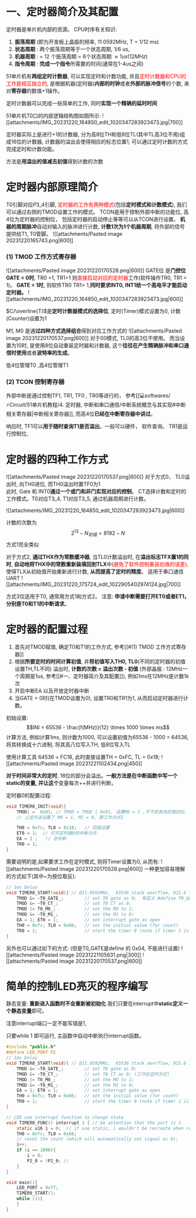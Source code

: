 # 一、定时器简介及其配置
定时器是单片机内部的资源。 
CPU时序有关知识: 
1. **振荡周期** (即为开发板上晶振的频率, 11.0592MHz, T = 1/12 ms)
2. **状态周期** : 两个振荡周期等于一个状态周期, 1/6 us,
3. **机器周期** : = 12 个振荡周期 = 6个状态周期  $\approx1us(12MHz)$  
4. **指令周期** : **完成一个指令**所需要的时间(通常在1-4us之间)

51单片机有**两组定时计数器**, 可以实现定时和计数功能, 并且<mark style="background: transparent; color: red">定时计数器和CPU的工作是相互独立的</mark>, 是根据机器(定时器)**内部的时钟**或者**外部的脉冲信号**的个数, 来对**寄存器**的数值+1操作。

定时计数器可以完成一些简单的工作, 同时**实现一个精确的延时时间**

51单片机T0口的内部逻辑结构图如图所示: 
![[attachments/IMG_20231220_164850_edit_1020347283923473.jpg|700]]

定时器实际上是进行+1的计数器, 分为高8位TH和低8位TL(其中TL高3位不用)组成16位的计数器, 计数器的溢出会使得相应的标志位置1, 可以通过定时计数的方式完成定时和计数功能。

方法是**用溢出的值减去初值**得到计数的次数

# 定时器内部原理简介
T0引脚对应$P3\_4$引脚, <mark style="background: transparent; color: red">定时器的工作有两种模式</mark>(包括**定时模式和计数模式**), 我们可以通过右侧的TMOD设置工作的模式。
TCON是用于控制外部中断的功能位, 高4位为定时器的控制位， 包括定时器的启动停止等等可以从TCON进行设置。 
**机器的周期脉冲**自动对输入的脉冲进行计数, **计数1次为1个机器周期**, 将外部的信号提供给T1, T0管脚。
![[attachments/Pasted image 20231220165743.png|600]]

### (1) TMOD 工作方式寄存器
![[attachments/Pasted image 20231220170528.png|600]]
GATE位 是**门控位** 
**GATE  = 0时**, TR0 =1, TR1=1 则<mark style="background: transparent; color: red">直接启动对应的定时器</mark>工作(软件操作TR0, TR1 = 1)。
**GATE = 1时,** 则软件TR0  TR1= 1,**同时要求INT0, INT1给一个高电平才能启动定时器。**
![[attachments/IMG_20231220_164850_edit_1020347283923473.jpg|600]]

$C/\overline{T}$是**定时计数器模式的选择位**, 定时(Timer)模式设置为0, 计数(Counter)设置为1

M1, M0 是通**过四种方式选择组合**得到对应工作方式的
![[attachments/Pasted image 20231220170537.png|600]]
对于00模式, TL0的高3位不使用。
而当设置为10时, 是使用8位自动重装定时器和计数器, 这个**往往在产生精确脉冲和串口通信时使用**或者**波特率的生成**。

低4位管理T0 ,高4位管理T1 
### (2) TCON 控制寄存器
外部中断是通过控制TF1, TR1, TF0 , TR0等进行的， 参考[[💻softwares/⚡Circuit/51单片机教程/4. 定时器, 中断和串口通信/中断系统概念与其实现#中断相关寄存器|中断相关寄存器]], 而高4位**已经在中断寄存器中讲过**。

响应时, TF1可以**用于随时查询T1是否溢出**。一般可以硬件，  软件查询。
TR1是运行控制位, 

# 定时器的四种工作方式
![[attachments/Pasted image 20231220170537.png|600]]
对于方式0， TL0溢出时, 向TH0进位, 而TH0溢出时置TF0为1  
此时, Gate 和 INT0**通过一个或门和非门实现对应的控制**。 
CT选择计数和定时的工作模式。T0对应T3_4, T1对应T3_5, 通过机器周期进行计数。 

![[attachments/IMG_20231220_164850_edit_1020347283923473.jpg|600]]

计数的次数为
$$2^{13} - N_{初值} = 8192 - N$$
方式1完全类似

对于方式2, **通过THX作为常数缓冲器**, 当TL0计数溢出时, 在**溢出标志TFX置1的同时**, **自动地将THX中的常数重新装填回到TLX**中(<mark style="background: transparent; color: red">避免了软件控制重装初值的误差), </mark>使得TLX从初始值开始重新进行计数, **从而提高了定时的精度**。  适用于串口通信UART
![[attachments/IMG_20231220_175724_edit_1022905402974124.jpg|700]]

方式3仅适用于T0, 通常用方式1和方式2。
注意: **申请中断需要打开ET0或者ET1，分别是T0和T1的中断请求**。 

# 定时器的配置过程
1. 首先对TMOD赋值, 确定T0和T1的工作方式, 参考[[#(1) TMOD 工作方式寄存器]] 
2. 根据**所要定时的时间计算初值**, 并**将初值写入TH0, TL0**(不同的定时器的初值设置TH,TL不同) 
溢出时, **计数的次数 = 溢出次数 - 初值** (外部晶振 : 12MHz一个周期是1us, 参考[[#一、定时器简介及其配置]]), 例如1ms在12MHz是计数1k次
3. 开启中断EA 以及开放定时器中断 
4. 当GATE = 0时(在TMOD设置为0), 设置TR0和TR1为1, 从而启动定时器进行计数。

初始设置: 
$$INI = 65536 - \frac{f(MHz)}{12} \times 1000 \times  ms$$
计算方法, 例如计算1ms, 则计数为1000, 可以设置初值为65536 -  1000 = 64536, 将其转换成十六进制, 将其高八位写入TH, 低8位写入TL

使用计算工具 64536 =  FC18, 此时直接设置TH = 0xFC, TL = 0x18;
![[attachments/Pasted image 20231221102434.png|450]]

**对于时间非常大的定时**, 16位的部分会溢出。**一般方法是在中断函数中写一个static的变量, 并让这个**变量每次++并进行判断。

定时器0的配置过程: 
```c 
void TIMER0_INIT(void){
	TMOD| =  0x01; // TMOD = TMOD | 0x01, 设置M0 = 1 ,不干扰其余的高四位, 否则会干扰T1计时器的运行***。
	// 上述方法设置了 M0 = 1, M1 = 0, 即工作方式1 

	TH0 = 0xfc; TL0 = 0x18;   // 初值设置
	ET0 = 1;  // 打开定时器0的中断允许
	EA = 1 ;   // 总中断
	TR0 = 1; 
}
```

需要说明的是,如果要求工作在定时模式, 则将Timer设置为0, 从而有:
![[attachments/Pasted image 20231220170528.png|600]]
一种更加容易理解的方式如下(其中~为按位取反):
```c
// 1ms Delay 
void TIMER0_START(void){ // @11.0592MHz,  65536 stack oevrflow, 921.6 is countNum 
    TMOD &= ~T0_GATE_;        // set T0 gate as 0;  有定义 #define T0_GATE_ =  0x08, 
    TMOD &= ~T0_CT_;          // set T0 CT as 0;
    TMOD |= T0_M0_;           // set the MO to 1;
    TMOD &= ~T0_M1_;          // set the M1 to 0; 
    EA = 1; ET0 = 1;          // set interrupt gate as open 
    TH0 = 0xfc; TL0 = 0x66;   // set the initial value (for count)
    TR0 = 1;                  // start the timer 0 (note if timer 1 isTR1)
}
```
另外也可以通过如下的方式: (但是T0_GATE是define 的 0x04, 不能进行设置)
![[attachments/Pasted image 20231221105631.png|300]]
![[attachments/Pasted image 20231220170537.png|600]]

# 简单的控制LED亮灭的程序编写 
静态变量: **重新进入函数时不会重新被初始化** 
我们只要在interrupt中**static定义一个静态变量**即可。

注意interrupt端口一定不能写错是1, 

只要while 1 即可运行,  主函数中自动中断执行interrupt函数。 
```c
#include "public.h"
#define LED_PORT P2
// 1ms Delay 
void TIMER0_START(void){ // @11.0592MHz,  65536 stack oevrflow, 921.6 is countNum 
    TMOD &= ~T0_GATE_;        // set T0 gate as 0;
    TMOD &= ~T0_CT_;          // set T0 CT as 0; (工作在定时方式)
    TMOD |= T0_M0_;           // set the MO to 1;
    TMOD &= ~T0_M1_;          // set the M1 to 0; 
    EA = 1; ET0 = 1;          // set interrupt gate as open 
    TH0 = 0xfc; TL0 = 0x66;   // set the initial value (for count)
    TR0 = 1;                  // start the timer 0 (note if timer 1 isTR1)
}

// LED use interrupt function to change state 
void TIMER0_FUNC() interrupt 1 { // be attention that the port is 1 
    static u16 i = 0;  // if use static, i wouldn't be recreate when reuse function
    TH0 = 0xfc; TL0 = 0x66;
    // reset the count (which will automatically set signal as 0);
    i++;
    if (i == 1000){
        i = 0;
        P2_0 = !P2_0; // 
    }
}

void main(){
    LED_PORT = 0xff;
    TIMER0_START();
    while (1){
    }
}
```

